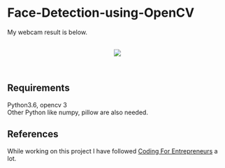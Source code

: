 # Face-Detection-using-OpenCV


My webcam result is below.<br><br>
<p align="center"> <img src="demo.gif"/> </p>
<br>

## Requirements

Python3.6, opencv 3<br>
Other Python like numpy, pillow are also needed.


## References

While working on this project I have followed [Coding For Entrepreneurs](https://github.com/codingforentrepreneurs) a lot.

